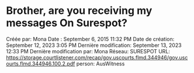 # Brother, are you receiving my messages On Surespot?

Créée par: Mona
Date : September 6, 2015 11:32 PM
Date de création: September 12, 2023 3:05 PM
Dernière modification: September 13, 2023 12:33 PM
Dernière modification par: Mona
Réseau: SURESPOT
URL: https://storage.courtlistener.com/recap/gov.uscourts.flmd.344946/gov.uscourts.flmd.344946.100.2.pdf
person: AusWitness